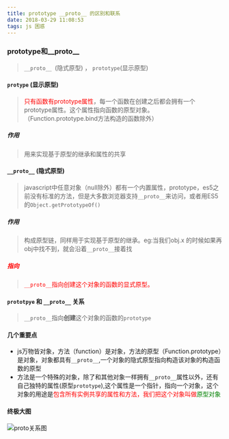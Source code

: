 ```yaml
---
title: prototype __proto__ 的区别和联系
date: 2018-03-29 11:08:53
tags: js 困惑
---
```

### prototype和__proto__
> `__proto__ `(隐式原型) ， `prototype`(显示原型)

#### `protype` (显示原型)
> <font color="red">只有函数有prototype属性</font>，每一个函数在创建之后都会拥有一个prototype属性。这个属性指向函数的原型对象。（Function.prototype.bind方法构造的函数除外）

##### 作用
> 用来实现基于原型的继承和属性的共享

#### `__proto__` (隐式原型)
> javascript中任意对象（null除外）都有一个内置属性，prototype，es5之前没有标准的方法，但是大多数浏览器支持`__proto__`来访问，或者用ES5的`Object.getPrototypeOf()`

##### 作用
> 构成原型链，同样用于实现基于原型的继承。eg:当我们obj.x 的时候如果再obj中找不到，就会沿着`__proto__`接着找

##### <font color="red">指向</font>
> <font color="red">`__proto__`指向创建这个对象的函数的显式原型。</font>

#### `prototpye` 和 `__proto__` 关系
> `__proto__`指向**创建**这个对象的函数的`prototype`

#### 几个重要点
* js万物皆对象，方法（function）是对象，方法的原型（Function.prototype）是对象，对象都具有`__proto__`,一个对象的隐式原型指向构造该对象的构造函数的原型
* 方法是一个特殊的对象，除了和其他对象一样拥有`__proto__`属性以外，还有自己独特的属性(原型`prototype`),这个属性是一个指针，指向一个对象，这个对象的用途是<font color="red">包含所有实例共享的属性和方法，我们把这个对象叫做<font color="green">原型对象</font></font>


#### 终极大图
![proto关系图](http://www.zeroyh.cn/images/prototype.jpg)